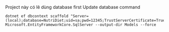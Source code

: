 Project này có lẽ dùng database first 
Update database command
```
dotnet ef dbcontext scaffold "Server=(local);database=NutriDiet;uid=sa;pwd=12345;TrustServerCertificate=True;" Microsoft.EntityFrameworkCore.SqlServer --output-dir Models --force
```
 

